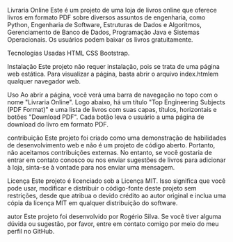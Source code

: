 Livraria Online
Este é um projeto de uma loja de livros online que oferece livros em formato PDF sobre diversos assuntos de engenharia, como Python, Engenharia de Software, Estruturas de Dados e Algoritmos, Gerenciamento de Banco de Dados, Programação Java e Sistemas Operacionais. Os usuários podem baixar os livros gratuitamente.

Tecnologias Usadas
HTML
CSS
Bootstrap.

Instalação
Este projeto não requer instalação, pois se trata de uma página web estática. Para visualizar a página, basta abrir o arquivo index.htmlem qualquer navegador web.

Uso
Ao abrir a página, você verá uma barra de navegação no topo com o nome "Livraria Online". Logo abaixo, há um título "Top Engineering Subjects (PDF Format)" e uma lista de livros com suas capas, títulos, horizontais e botões "Download PDF". Cada botão leva o usuário a uma página de download do livro em formato PDF.

contribuição
Este projeto foi criado como uma demonstração de habilidades de desenvolvimento web e não é um projeto de código aberto. Portanto, não aceitamos contribuições externas. No entanto, se você gostaria de entrar em contato conosco ou nos enviar sugestões de livros para adicionar à loja, sinta-se à vontade para nos enviar uma mensagem.

Licença
Este projeto é licenciado sob a Licença MIT. Isso significa que você pode usar, modificar e distribuir o código-fonte deste projeto sem restrições, desde que atribua o devido crédito ao autor original e inclua uma cópia da licença MIT em qualquer distribuição do software.

autor
Este projeto foi desenvolvido por Rogério Silva. Se você tiver alguma dúvida ou sugestão, por favor, entre em contato comigo por meio do meu perfil no GitHub.